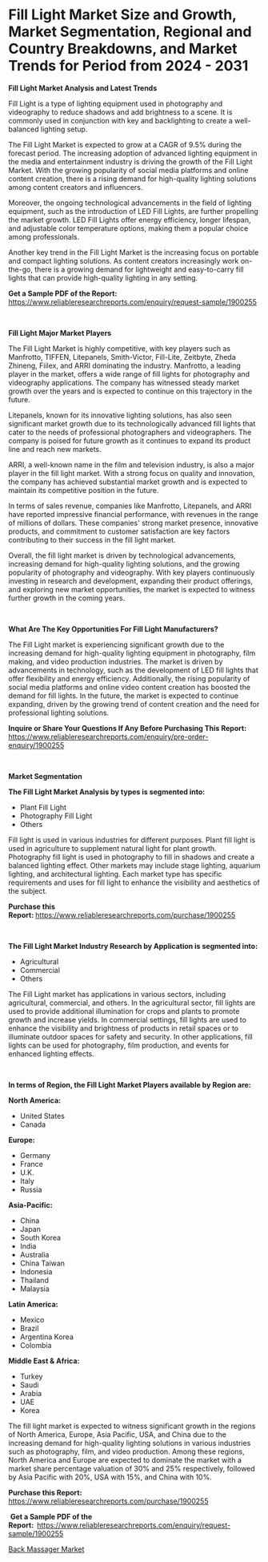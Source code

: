 <p><h1>Fill Light Market Size and Growth, Market Segmentation, Regional and Country Breakdowns, and Market Trends for Period from 2024 -  2031</h1></p><p><strong>Fill Light Market Analysis and Latest Trends</strong></p>
<p><p>Fill Light is a type of lighting equipment used in photography and videography to reduce shadows and add brightness to a scene. It is commonly used in conjunction with key and backlighting to create a well-balanced lighting setup.</p><p>The Fill Light Market is expected to grow at a CAGR of 9.5% during the forecast period. The increasing adoption of advanced lighting equipment in the media and entertainment industry is driving the growth of the Fill Light Market. With the growing popularity of social media platforms and online content creation, there is a rising demand for high-quality lighting solutions among content creators and influencers.</p><p>Moreover, the ongoing technological advancements in the field of lighting equipment, such as the introduction of LED Fill Lights, are further propelling the market growth. LED Fill Lights offer energy efficiency, longer lifespan, and adjustable color temperature options, making them a popular choice among professionals.</p><p>Another key trend in the Fill Light Market is the increasing focus on portable and compact lighting solutions. As content creators increasingly work on-the-go, there is a growing demand for lightweight and easy-to-carry fill lights that can provide high-quality lighting in any setting.</p></p>
<p><strong>Get a Sample PDF of the Report:&nbsp;</strong> <a href="https://www.reliableresearchreports.com/enquiry/request-sample/1900255">https://www.reliableresearchreports.com/enquiry/request-sample/1900255</a></p>
<p>&nbsp;</p>
<p><strong>Fill Light Major Market Players</strong></p>
<p><p>The Fill Light Market is highly competitive, with key players such as Manfrotto, TIFFEN, Litepanels, Smith-Victor, Fill-Lite, Zeitbyte, Zheda Zhineng, Fiilex, and ARRI dominating the industry. Manfrotto, a leading player in the market, offers a wide range of fill lights for photography and videography applications. The company has witnessed steady market growth over the years and is expected to continue on this trajectory in the future.</p><p>Litepanels, known for its innovative lighting solutions, has also seen significant market growth due to its technologically advanced fill lights that cater to the needs of professional photographers and videographers. The company is poised for future growth as it continues to expand its product line and reach new markets.</p><p>ARRI, a well-known name in the film and television industry, is also a major player in the fill light market. With a strong focus on quality and innovation, the company has achieved substantial market growth and is expected to maintain its competitive position in the future.</p><p>In terms of sales revenue, companies like Manfrotto, Litepanels, and ARRI have reported impressive financial performance, with revenues in the range of millions of dollars. These companies' strong market presence, innovative products, and commitment to customer satisfaction are key factors contributing to their success in the fill light market.</p><p>Overall, the fill light market is driven by technological advancements, increasing demand for high-quality lighting solutions, and the growing popularity of photography and videography. With key players continuously investing in research and development, expanding their product offerings, and exploring new market opportunities, the market is expected to witness further growth in the coming years.</p></p>
<p>&nbsp;</p>
<p><strong>What Are The Key Opportunities For Fill Light Manufacturers?</strong></p>
<p><p>The Fill Light market is experiencing significant growth due to the increasing demand for high-quality lighting equipment in photography, film making, and video production industries. The market is driven by advancements in technology, such as the development of LED fill lights that offer flexibility and energy efficiency. Additionally, the rising popularity of social media platforms and online video content creation has boosted the demand for fill lights. In the future, the market is expected to continue expanding, driven by the growing trend of content creation and the need for professional lighting solutions.</p></p>
<p><strong>Inquire or Share Your Questions If Any Before Purchasing This Report:</strong> <a href="https://www.reliableresearchreports.com/enquiry/pre-order-enquiry/1900255">https://www.reliableresearchreports.com/enquiry/pre-order-enquiry/1900255</a></p>
<p>&nbsp;</p>
<p><strong>Market Segmentation</strong></p>
<p><strong>The Fill Light Market Analysis by types is segmented into:</strong></p>
<p><ul><li>Plant Fill Light</li><li>Photography Fill Light</li><li>Others</li></ul></p>
<p><p>Fill light is used in various industries for different purposes. Plant fill light is used in agriculture to supplement natural light for plant growth. Photography fill light is used in photography to fill in shadows and create a balanced lighting effect. Other markets may include stage lighting, aquarium lighting, and architectural lighting. Each market type has specific requirements and uses for fill light to enhance the visibility and aesthetics of the subject.</p></p>
<p><strong>Purchase this Report:&nbsp;</strong><a href="https://www.reliableresearchreports.com/purchase/1900255">https://www.reliableresearchreports.com/purchase/1900255</a></p>
<p>&nbsp;</p>
<p><strong>The Fill Light Market Industry Research by Application is segmented into:</strong></p>
<p><ul><li>Agricultural</li><li>Commercial</li><li>Others</li></ul></p>
<p><p>The Fill Light market has applications in various sectors, including agricultural, commercial, and others. In the agricultural sector, fill lights are used to provide additional illumination for crops and plants to promote growth and increase yields. In commercial settings, fill lights are used to enhance the visibility and brightness of products in retail spaces or to illuminate outdoor spaces for safety and security. In other applications, fill lights can be used for photography, film production, and events for enhanced lighting effects.</p></p>
<p>&nbsp;</p>
<p><strong>In terms of Region, the Fill Light Market Players available by Region are:</strong></p>
<p>
    <p> <strong> North America: </strong>
        <ul>
            <li>United States</li>
            <li>Canada</li>
        </ul>
        </p> 
    <p> <strong> Europe: </strong>
        <ul>
            <li>Germany</li>
            <li>France</li>
            <li>U.K.</li>
            <li>Italy</li>
            <li>Russia</li>
        </ul>
        </p> 
    <p> <strong> Asia-Pacific: </strong>
        <ul>
            <li>China</li>
            <li>Japan</li>
            <li>South Korea</li>
            <li>India</li>
            <li>Australia</li>
            <li>China Taiwan</li>
            <li>Indonesia</li>
            <li>Thailand</li>
            <li>Malaysia</li>
        </ul>
        </p> 
    <p> <strong> Latin America: </strong>
        <ul>
            <li>Mexico</li>
            <li>Brazil</li>
            <li>Argentina Korea</li>
            <li>Colombia</li>
        </ul>
        </p> 
    <p> <strong> Middle East & Africa: </strong>
        <ul>
            <li>Turkey</li>
            <li>Saudi</li>
            <li>Arabia</li>
            <li>UAE</li>
            <li>Korea</li>
        </ul>
    </p>
    </p>
<p><p>The fill light market is expected to witness significant growth in the regions of North America, Europe, Asia Pacific, USA, and China due to the increasing demand for high-quality lighting solutions in various industries such as photography, film, and video production. Among these regions, North America and Europe are expected to dominate the market with a market share percentage valuation of 30% and 25% respectively, followed by Asia Pacific with 20%, USA with 15%, and China with 10%.</p></p>
<p><strong>Purchase this Report: </strong><a href="https://www.reliableresearchreports.com/purchase/1900255">https://www.reliableresearchreports.com/purchase/1900255</a></p>
<p>&nbsp;<strong>Get a Sample PDF of the Report:&nbsp;&nbsp;</strong><a href="https://www.reliableresearchreports.com/enquiry/request-sample/1900255">https://www.reliableresearchreports.com/enquiry/request-sample/1900255</a></p>
<p><strong></strong></p>
<p><p><a href="https://github.com/FassouRP/Market-Research-Report-List-3/blob/main/back-massager-market.md">Back Massager Market</a></p></p>